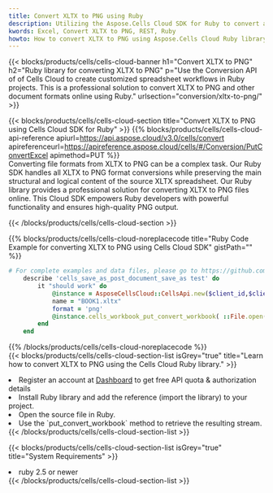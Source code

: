 ```yaml
---
title: Convert XLTX to PNG using Ruby 
description: Utilizing the Aspose.Cells Cloud SDK for Ruby to convert a XLTX format file to a PNG format file. 
kwords: Excel, Convert XLTX to PNG, REST, Ruby
howto: How to convert XLTX to PNG using Aspose.Cells Cloud Ruby library.
---
```



{{< blocks/products/cells/cells-cloud-banner h1="Convert XLTX to PNG" h2="Ruby library for converting XLTX to PNG" p="Use the Conversion API of of Cells Cloud to create customized spreadsheet workflows in Ruby projects. This is a professional solution to convert XLTX to PNG and other document formats online using Ruby." urlsection="conversion/xltx-to-png/" >}}

{{< blocks/products/cells/cells-cloud-section  title="Convert XLTX to PNG using Cells Cloud SDK for Ruby" >}}
{{% blocks/products/cells/cells-cloud-api-reference  apiurl=https://api.aspose.cloud/v3.0/cells/convert  apireferenceurl=https://apireference.aspose.cloud/cells/#/Conversion/PutConvertExcel  apimethod=PUT %}}
<br/>
Converting file formats from XLTX to PNG can be a complex task. Our Ruby SDK handles all XLTX to PNG format conversions while preserving the main structural and logical content of the source XLTX spreadsheet. Our Ruby library provides a professional solution for converting XLTX to PNG files online. This Cloud SDK empowers Ruby developers with powerful functionality and ensures high-quality PNG output.

{{< /blocks/products/cells/cells-cloud-section >}}

{{% blocks/products/cells/cells-cloud-noreplacecode title="Ruby Code Example for converting XLTX to PNG using Cells Cloud SDK" gistPath="" %}}
 
```ruby
# For complete examples and data files, please go to https://github.com/aspose-cells-cloud/aspose-cells-cloud-ruby/
    describe 'cells_save_as_post_document_save_as test' do
        it "should work" do
            @instance = AsposeCellsCloud::CellsApi.new($client_id,$client_secret,"v3.0","https://api.aspose.cloud/")
            name = "BOOK1.xltx"
            format = 'png'
            @instance.cells_workbook_put_convert_workbook( ::File.open(File.expand_path("data/"+name),"r")  {|io| io.read(io.size) },{:format=>format})     
        end
    end
```
 
{{% /blocks/products/cells/cells-cloud-noreplacecode  %}}
<br/>
{{< blocks/products/cells/cells-cloud-section-list isGrey="true"  title="Learn how to convert XLTX to PNG using the Cells Cloud Ruby library." >}}
<li>Register an account at <a href="https://dashboard.aspose.cloud/">Dashboard</a> to get free API quota & authorization details</li>
<li>Install Ruby library and add the reference (import the library) to your project.</li>
<li>Open the source file in Ruby.</li>
<li>Use the `put_convert_workbook` method to retrieve the resulting stream.</li>
{{< /blocks/products/cells/cells-cloud-section-list >}}

{{< blocks/products/cells/cells-cloud-section-list isGrey="true"  title="System Requirements" >}}
<li>ruby 2.5 or newer</li>
{{< /blocks/products/cells/cells-cloud-section-list >}}

